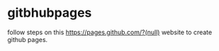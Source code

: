 # gitbhubpages
follow  steps on this  https://pages.github.com/?(null) website to create github pages.
